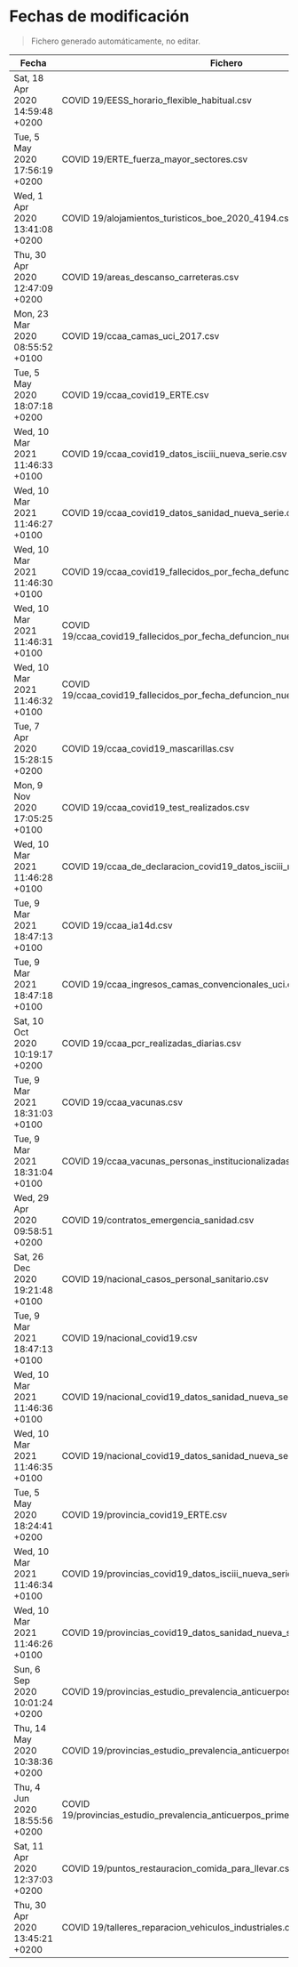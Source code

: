 # Fechas de modificación

> Fichero generado automáticamente, no editar.

| Fecha                           | Fichero                  |
|---------------------------------|--------------------------|
| Sat, 18 Apr 2020 14:59:48 +0200  | COVID 19/EESS_horario_flexible_habitual.csv |
| Tue, 5 May 2020 17:56:19 +0200  | COVID 19/ERTE_fuerza_mayor_sectores.csv |
| Wed, 1 Apr 2020 13:41:08 +0200  | COVID 19/alojamientos_turisticos_boe_2020_4194.csv |
| Thu, 30 Apr 2020 12:47:09 +0200  | COVID 19/areas_descanso_carreteras.csv |
| Mon, 23 Mar 2020 08:55:52 +0100  | COVID 19/ccaa_camas_uci_2017.csv |
| Tue, 5 May 2020 18:07:18 +0200  | COVID 19/ccaa_covid19_ERTE.csv |
| Wed, 10 Mar 2021 11:46:33 +0100  | COVID 19/ccaa_covid19_datos_isciii_nueva_serie.csv |
| Wed, 10 Mar 2021 11:46:27 +0100  | COVID 19/ccaa_covid19_datos_sanidad_nueva_serie.csv |
| Wed, 10 Mar 2021 11:46:30 +0100  | COVID 19/ccaa_covid19_fallecidos_por_fecha_defuncion_nueva_serie.csv |
| Wed, 10 Mar 2021 11:46:31 +0100  | COVID 19/ccaa_covid19_fallecidos_por_fecha_defuncion_nueva_serie_long.csv |
| Wed, 10 Mar 2021 11:46:32 +0100  | COVID 19/ccaa_covid19_fallecidos_por_fecha_defuncion_nueva_serie_original.csv |
| Tue, 7 Apr 2020 15:28:15 +0200  | COVID 19/ccaa_covid19_mascarillas.csv |
| Mon, 9 Nov 2020 17:05:25 +0100  | COVID 19/ccaa_covid19_test_realizados.csv |
| Wed, 10 Mar 2021 11:46:28 +0100  | COVID 19/ccaa_de_declaracion_covid19_datos_isciii_nueva_serie.csv |
| Tue, 9 Mar 2021 18:47:13 +0100  | COVID 19/ccaa_ia14d.csv |
| Tue, 9 Mar 2021 18:47:18 +0100  | COVID 19/ccaa_ingresos_camas_convencionales_uci.csv |
| Sat, 10 Oct 2020 10:19:17 +0200  | COVID 19/ccaa_pcr_realizadas_diarias.csv |
| Tue, 9 Mar 2021 18:31:03 +0100  | COVID 19/ccaa_vacunas.csv |
| Tue, 9 Mar 2021 18:31:04 +0100  | COVID 19/ccaa_vacunas_personas_institucionalizadas.csv |
| Wed, 29 Apr 2020 09:58:51 +0200  | COVID 19/contratos_emergencia_sanidad.csv |
| Sat, 26 Dec 2020 19:21:48 +0100  | COVID 19/nacional_casos_personal_sanitario.csv |
| Tue, 9 Mar 2021 18:47:13 +0100  | COVID 19/nacional_covid19.csv |
| Wed, 10 Mar 2021 11:46:36 +0100  | COVID 19/nacional_covid19_datos_sanidad_nueva_serie.csv |
| Wed, 10 Mar 2021 11:46:35 +0100  | COVID 19/nacional_covid19_datos_sanidad_nueva_serie_grupos_edad.csv |
| Tue, 5 May 2020 18:24:41 +0200  | COVID 19/provincia_covid19_ERTE.csv |
| Wed, 10 Mar 2021 11:46:34 +0100  | COVID 19/provincias_covid19_datos_isciii_nueva_serie.csv |
| Wed, 10 Mar 2021 11:46:26 +0100  | COVID 19/provincias_covid19_datos_sanidad_nueva_serie.csv |
| Sun, 6 Sep 2020 10:01:24 +0200  | COVID 19/provincias_estudio_prevalencia_anticuerpos_final.csv |
| Thu, 14 May 2020 10:38:36 +0200  | COVID 19/provincias_estudio_prevalencia_anticuerpos_primera_ronda.csv |
| Thu, 4 Jun 2020 18:55:56 +0200  | COVID 19/provincias_estudio_prevalencia_anticuerpos_primera_y_segunda_ronda.csv |
| Sat, 11 Apr 2020 12:37:03 +0200  | COVID 19/puntos_restauracion_comida_para_llevar.csv |
| Thu, 30 Apr 2020 13:45:21 +0200  | COVID 19/talleres_reparacion_vehiculos_industriales.csv |
